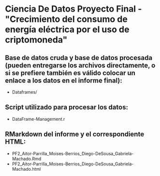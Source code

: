 # Ciencia De Datos Proyecto Final - "Crecimiento del consumo de energía eléctrica por el uso de criptomoneda"

## Base de datos cruda y base de datos procesada (pueden entregarse los archivos directamente, o si se prefiere también es válido colocar un enlace a los datos en el informe final): 
- Dataframes/

## Script utilizado para procesar los datos: 
- DataFrame-Management.r

## RMarkdown del informe y el correspondiente HTML: 
- PF2_Aitor-Parrilla_Moises-Berrios_Diego-DeSousa_Gabriela-Machado.Rmd
- PF2_Aitor-Parrilla_Moises-Berrios_Diego-DeSousa_Gabriela-Machado.html

